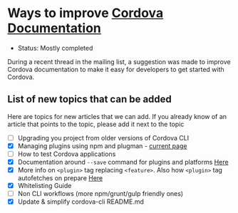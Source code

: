 # Ways to improve [Cordova Documentation](http://cordova.apache.org/docs/en/edge/index.html)
- Status: Mostly completed 

During a recent thread in the mailing list, a suggestion was made to improve Cordova documentation to make it easy for developers to get started with Cordova.

## List of new topics that can be added

Here are topics for new articles that we can add. If you already know of an article that points to the topic, please add it next to the topic

- [ ] Upgrading you project from older versions of Cordova CLI
- [x] Managing plugins using npm and plugman - [current page](http://cordova.apache.org/docs/en/edge/plugin_ref_plugman.md.html#Using%20Plugman%20to%20Manage%20Plugins)
- [ ] How to test Cordova applications
- [x] Documentation around `--save` command for plugins and platforms [Here](http://cordova.apache.org/docs/en/5.1.1/platform_plugin_versioning_ref_index.md.html#Platforms%20and%20Plugins%20Version%20Management)
- [x] More info on `<plugin>` tag replacing `<feature>`. Also how `<plugin>` tag autofetches on prepare
[Here](http://cordova.apache.org/docs/en/5.1.1/platform_plugin_versioning_ref_index.md.html#Platforms%20and%20Plugins%20Version%20Management)
- [x] Whitelisting Guide
- [ ] Non CLI workflows (more npm/grunt/gulp friendly ones)
- [x] Update & simplify cordova-cli README.md

